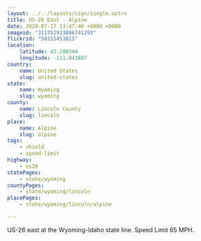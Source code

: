 ```yaml
---
layout: ../../layouts/sign/single.astro
title: US-26 East - Alpine
date: 2020-07-17 13:47:40 +0000 +0000
imageid: "311352913886741293"
flickrid: "50155453813"
location:
    latitude: 43.200344
    longitude: -111.043887
country:
    name: United States
    slug: united-states
state:
    name: Wyoming
    slug: wyoming
county:
    name: Lincoln County
    slug: lincoln
place:
    name: Alpine
    slug: alpine
tags:
    - shield
    - speed-limit
highway:
    - us26
statePages:
    - state/wyoming
countyPages:
    - state/wyoming/lincoln
placePages:
    - state/wyoming/lincoln/alpine

---
```

US-26 east at the Wyoming-Idaho state line.  Speed Limit 65 MPH.